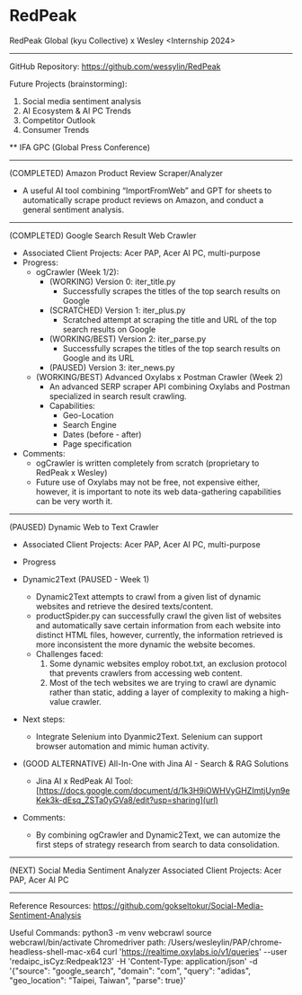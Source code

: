 # RedPeak
RedPeak Global (kyu Collective) x Wesley <Internship 2024>
_________________________________________________________________________________________________________________________________________________________________________________________

GitHub Repository: https://github.com/wessylin/RedPeak

Future Projects (brainstorming):
1. Social media sentiment analysis
2. AI Ecosystem & AI PC Trends
3. Competitor Outlook
4. Consumer Trends

** IFA GPC (Global Press Conference)
_________________________________________________________________________________________________________________________________________________________________________________________

(COMPLETED) Amazon Product Review Scraper/Analyzer
- A useful AI tool combining “ImportFromWeb” and GPT for sheets to automatically scrape product reviews on Amazon, and conduct a general sentiment analysis.
_________________________________________________________________________________________________________________________________________________________________________________________

(COMPLETED) Google Search Result Web Crawler
- Associated Client Projects: Acer PAP, Acer AI PC, multi-purpose
- Progress:
  - ogCrawler (Week 1/2):
    - (WORKING) Version 0: iter_title.py 
      - Successfully scrapes the titles of the top search results on Google
    - (SCRATCHED) Version 1: iter_plus.py 
      - Scratched attempt at scraping the title and URL of the top search results on Google
    - (WORKING/BEST) Version 2: iter_parse.py
      - Successfully scrapes the titles of the top search results on Google and its URL
    - (PAUSED) Version 3: iter_news.py
  - (WORKING/BEST) Advanced Oxylabs x Postman Crawler (Week 2)
    - An advanced SERP scraper API combining Oxylabs and Postman specialized in search result crawling.
    - Capabilities:
      - Geo-Location
      - Search Engine
      - Dates (before - after)
      - Page specification
- Comments: 
  - ogCrawler is written completely from scratch (proprietary to RedPeak x Wesley)
  - Future use of Oxylabs may not be free, not expensive either, however, it is important to note its web data-gathering capabilities can be very worth it.
_________________________________________________________________________________________________________________________________________________________________________________________

(PAUSED) Dynamic Web to Text Crawler
  - Associated Client Projects: Acer PAP, Acer AI PC, multi-purpose
  - Progress
  - Dynamic2Text (PAUSED - Week 1) 
    - Dynamic2Text attempts to crawl from a given list of dynamic websites and retrieve the desired texts/content.  
    - productSpider.py can successfully crawl the given list of websites and automatically save certain information from each website into distinct HTML files, however, currently, the information retrieved is more inconsistent the more dynamic the website becomes.
    - Challenges faced:
      1. Some dynamic websites employ robot.txt, an exclusion protocol that prevents crawlers from accessing web content.
      2. Most of the tech websites we are trying to crawl are dynamic rather than static, adding a layer of complexity to making a high-value crawler. 
  - Next steps:
    - Integrate Selenium into Dyanmic2Text. Selenium can support browser automation and mimic human activity. 
- (GOOD ALTERNATIVE) All-In-One with Jina AI - Search & RAG Solutions
    - Jina AI x RedPeak AI Tool: [https://docs.google.com/document/d/1k3H9iOWHVyGHZImtjUyn9eKek3k-dEsq_ZSTa0yGVa8/edit?usp=sharing](url)

- Comments:
  - By combining ogCrawler and Dynamic2Text, we can automize the first steps of strategy research from search to data consolidation. 
_________________________________________________________________________________________________________________________________________________________________________________________

(NEXT) Social Media Sentiment Analyzer
Associated Client Projects: Acer PAP, Acer AI PC
_________________________________________________________________________________________________________________________________________________________________________________________

Reference Resources: 
[https://github.com/gokseltokur/Social-Media-Sentiment-Analysis
](URL)

Useful Commands:
python3 -m venv webcrawl
source webcrawl/bin/activate 
Chromedriver path: /Users/wesleylin/PAP/chrome-headless-shell-mac-x64
curl 'https://realtime.oxylabs.io/v1/queries' --user 'redaipc_isCyz:Redpeak123' -H 'Content-Type: application/json' -d '{"source": "google_search", "domain": "com", "query": "adidas", "geo_location": "Taipei, Taiwan", "parse": true}'
